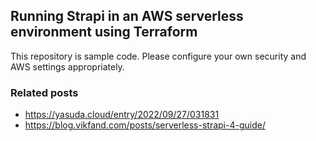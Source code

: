 ## Running Strapi in an AWS serverless environment using Terraform

This repository is sample code. Please configure your own security and AWS settings appropriately.

### Related posts
- https://yasuda.cloud/entry/2022/09/27/031831
- https://blog.vikfand.com/posts/serverless-strapi-4-guide/